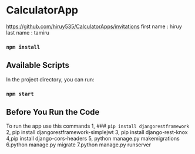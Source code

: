 # CalculatorApp
https://github.com/hiruy535/CalculatorApps/invitations
first name : hiruy
last name : tamiru
 
### `npm install`  

## Available Scripts

In the project directory, you can run:

### `npm start`
## Before You Run the Code
To run the app use this commands
1, ### `pip install djangorestframework`
2, pip install djangorestframework-simplejwt
3, pip install django-rest-knox
4,pip install django-cors-headers
5, python manage.py makemigrations
6.python manage.py migrate
7.python manage.py runserver 

